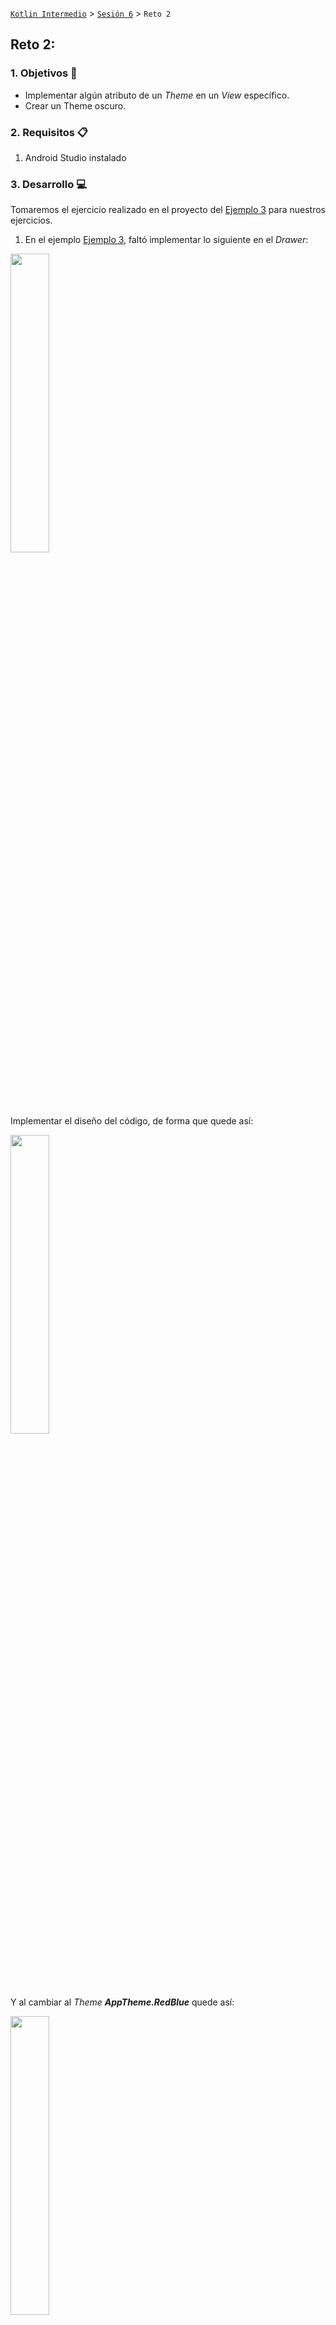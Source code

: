 [`Kotlin Intermedio`](../../Readme.md) > [`Sesión 6`](../Readme.md) > `Reto 2`
    
## Reto 2: 

<div style="text-align: justify;">

### 1. Objetivos :dart:

- Implementar algún atributo de un _Theme_ en un _View_ específico.
- Crear un Theme oscuro.

### 2. Requisitos :clipboard:

1. Android Studio instalado

### 3. Desarrollo :computer:

Tomaremos el ejercicio realizado en el proyecto del [Ejemplo 3](../Ejemplo-03) para nuestros ejercicios.



1. En el ejemplo [Ejemplo 3](../Ejemplo-03), faltó implementar lo siguiente en el _Drawer_:

<image src="../Ejemplo-03/7.png" width="35%">
    
Implementar el diseño del código, de forma que quede así:

<image src="images/1.png" width="35%">
    
Y al cambiar al _Theme_ ___AppTheme.RedBlue___ quede así:

<image src="images/2.png" width="35%">


<details><summary>Solución</summary>

```xml
   <LinearLayout
         ...
    android:paddingBottom="16dp"
    android:background="?attr/colorAccent"
         >
    <ImageView
```
</details>

2. Generar un nuevo ___Dark Theme___, para esto, hereda de ___Theme.MaterialComponents.NoActionBar___. (Ejercicio abierto, sujeto a revisión).

<br/>

[`Anterior`](../Ejemplo-03/Readme.md) | [`Siguiente`](../Proyecto/Readme.md)



</div>
